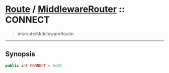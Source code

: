 # [Route](route.md) / [MiddlewareRouter](route-MiddlewareRouter.md) :: CONNECT
 > im\route\MiddlewareRouter
____

## Synopsis
```php
public int CONNECT = 0x20
```
